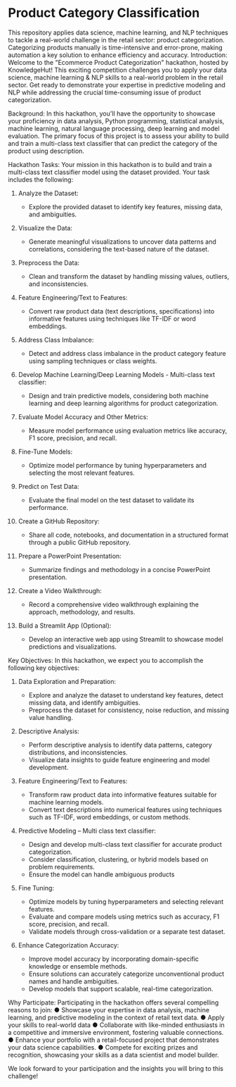 # Product Category Classification
This repository applies data science, machine learning, and NLP techniques to tackle a real-world challenge in the retail sector: product categorization. Categorizing products manually is time-intensive and error-prone, making automation a key solution to enhance efficiency and accuracy.
Introduction: Welcome to the "Ecommerce Product Categorization" hackathon, hosted by KnowledgeHut! This exciting competition challenges you to apply your data science, machine learning & NLP skills to a real-world problem in the retail sector. Get ready to demonstrate your expertise in predictive modeling and NLP while addressing the crucial time-consuming issue of product categorization.

Background: In this hackathon, you'll have the opportunity to showcase your proficiency in data analysis, Python programming, statistical analysis, machine learning, natural language processing, deep learning and model evaluation. The primary focus of this project is to assess your ability to build and train a multi-class text classifier that can predict the category of the product using description. 


Hackathon Tasks: Your mission in this hackathon is to build and train a multi-class text classifier model using the dataset provided. Your task includes the following:

1. Analyze the Dataset:
   - Explore the provided dataset to identify key features, missing data, and ambiguities.

2. Visualize the Data:
   - Generate meaningful visualizations to uncover data patterns and correlations, considering the text-based nature of the dataset.

3. Preprocess the Data:
   - Clean and transform the dataset by handling missing values, outliers, and inconsistencies.

4. Feature Engineering/Text to Features:
   - Convert raw product data (text descriptions, specifications) into informative features using techniques like TF-IDF or word embeddings.

5. Address Class Imbalance:
   - Detect and address class imbalance in the product category feature using sampling techniques or class weights.

6. Develop Machine Learning/Deep Learning Models - Multi-class text classifier:
   - Design and train predictive models, considering both machine learning and deep learning algorithms for product categorization.

7. Evaluate Model Accuracy and Other Metrics:
   - Measure model performance using evaluation metrics like accuracy, F1 score, precision, and recall.

8. Fine-Tune Models:
   - Optimize model performance by tuning hyperparameters and selecting the most relevant features.

9. Predict on Test Data:
   - Evaluate the final model on the test dataset to validate its performance.

10. Create a GitHub Repository:
    - Share all code, notebooks, and documentation in a structured format through a public GitHub repository.

11. Prepare a PowerPoint Presentation:
    - Summarize findings and methodology in a concise PowerPoint presentation.

12. Create a Video Walkthrough:
    - Record a comprehensive video walkthrough explaining the approach, methodology, and results.

13. Build a Streamlit App (Optional):
    - Develop an interactive web app using Streamlit to showcase model predictions and visualizations.






Key Objectives: In this hackathon, we expect you to accomplish the following key objectives:

1. Data Exploration and Preparation:
   - Explore and analyze the dataset to understand key features, detect missing data, and identify ambiguities.
   - Preprocess the dataset for consistency, noise reduction, and missing value handling.

2. Descriptive Analysis:
   - Perform descriptive analysis to identify data patterns, category distributions, and inconsistencies.
   - Visualize data insights to guide feature engineering and model development.

3. Feature Engineering/Text to Features:
   - Transform raw product data into informative features suitable for machine learning models.
   - Convert text descriptions into numerical features using techniques such as TF-IDF, word embeddings, or custom methods.

4. Predictive Modeling – Multi class text classifier:
   - Design and develop multi-class text classifier for accurate product categorization.
   - Consider classification, clustering, or hybrid models based on problem requirements.
   - Ensure the model can handle ambiguous products 

5. Fine Tuning:
   - Optimize models by tuning hyperparameters and selecting relevant features.
   - Evaluate and compare models using metrics such as accuracy, F1 score, precision, and recall.
   - Validate models through cross-validation or a separate test dataset.

6. Enhance Categorization Accuracy:
   - Improve model accuracy by incorporating domain-specific knowledge or ensemble methods.
   - Ensure solutions can accurately categorize unconventional product names and handle ambiguities.
   - Develop models that support scalable, real-time categorization.



Why Participate: Participating in the hackathon offers several compelling reasons to join:
●	Showcase your expertise in data analysis, machine learning, and predictive modeling in the context of retail text data.
●	Apply your skills to real-world data
●	Collaborate with like-minded enthusiasts in a competitive and immersive environment, fostering valuable connections.
●	Enhance your portfolio with a retail-focused project that demonstrates your data science capabilities.
●	Compete for exciting prizes and recognition, showcasing your skills as a data scientist and model builder.

We look forward to your participation and the insights you will bring to this challenge!

